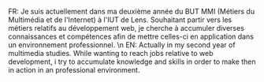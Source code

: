 FR: Je suis actuellement dans ma deuxième année du BUT MMI (Métiers du Multimédia et de l'Internet) à l'IUT de Lens. Souhaitant partir vers les métiers relatifs au développement web, je cherche à accumuler diverses connaissances et compétences afin de mettre celles-ci en application dans un environnement professionnel. \n
EN: Actually in my second year of multimedia studies. While wanting to reach jobs relative to web development, i try to accumulate knowledge and skills in order to make then in action in an professional environment.

<!---
LucasDombrowski/LucasDombrowski is a ✨ special ✨ repository because its `README.md` (this file) appears on your GitHub profile.
You can click the Preview link to take a look at your changes.
--->
